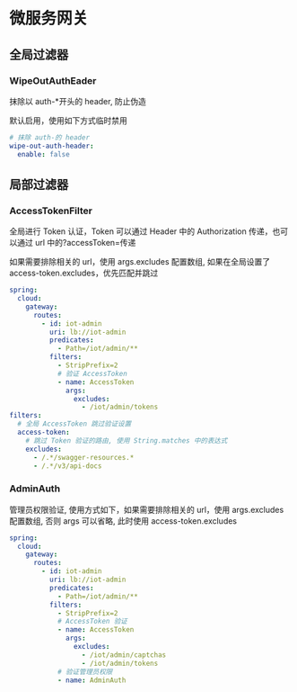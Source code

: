 # 微服务网关

## 全局过滤器

### WipeOutAuthEader

抹除以 auth-\*开头的 header, 防止伪造

默认启用，使用如下方式临时禁用

```yaml
# 抹除 auth-的 header
wipe-out-auth-header:
  enable: false
```

## 局部过滤器

### AccessTokenFilter

全局进行 Token 认证，Token 可以通过 Header 中的 Authorization 传递，也可以通过 url 中的?accessToken=传递

如果需要排除相关的 url，使用 args.excludes 配置数组, 如果在全局设置了 access-token.excludes，优先匹配并跳过

```yaml
spring:
  cloud:
    gateway:
      routes:
        - id: iot-admin
          uri: lb://iot-admin
          predicates:
            - Path=/iot/admin/**
          filters:
            - StripPrefix=2
            # 验证 AccessToken
            - name: AccessToken
              args:
                excludes:
                  - /iot/admin/tokens
filters:
  # 全局 AccessToken 跳过验证设置
  access-token:
    # 跳过 Token 验证的路由, 使用 String.matches 中的表达式
    excludes:
      - /.*/swagger-resources.*
      - /.*/v3/api-docs
```

### AdminAuth

管理员权限验证, 使用方式如下，如果需要排除相关的 url，使用 args.excludes 配置数组, 否则 args 可以省略, 此时使用 access-token.excludes

```yaml
spring:
  cloud:
    gateway:
      routes:
        - id: iot-admin
          uri: lb://iot-admin
          predicates:
            - Path=/iot/admin/**
          filters:
            - StripPrefix=2
            # AccessToken 验证
            - name: AccessToken
              args:
                excludes:
                  - /iot/admin/captchas
                  - /iot/admin/tokens
            # 验证管理员权限
            - name: AdminAuth
```